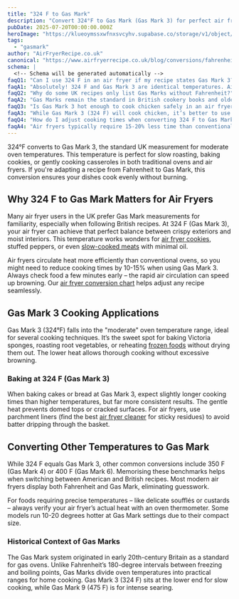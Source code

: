 ```yaml
---
title: "324 F to Gas Mark"
description: "Convert 324°F to Gas Mark (Gas Mark 3) for perfect air fryer and oven cooking. Includes UK conversion charts and temperature tips."
pubDate: 2025-07-20T00:00:00.000Z
heroImage: "https://klueoymssxwfnxsvcyhv.supabase.co/storage/v1/object/public/Shmucket/324-f-to-gas-mark.png"
tags:
  - "gasmark"
author: "AirFryerRecipe.co.uk"
canonical: "https://www.airfryerrecipe.co.uk/blog/conversions/fahrenheit-to-gas-mark/324-f-to-gas-mark"
schema: |
  <!-- Schema will be generated automatically -->
faqQ1: "Can I use 324 F in an air fryer if my recipe states Gas Mark 3?"
faqA1: "Absolutely! 324 F and Gas Mark 3 are identical temperatures. Air fryers may cook faster due to concentrated heat circulation, so reduce cooking time by 10% and check food early."
faqQ2: "Why do some UK recipes only list Gas Marks without Fahrenheit?"
faqA2: "Gas Marks remain the standard in British cookery books and older recipes. Modern appliances often show both, but you can reference conversion charts (like ours at airfryerrecipe.co.uk) for accurate Fahrenheit equivalents."
faqQ3: "Is Gas Mark 3 hot enough to cook chicken safely in an air fryer?"
faqA3: "While Gas Mark 3 (324 F) will cook chicken, it’s better to use Gas Mark 6 (400 F) for poultry to ensure crispy skin and safe internal temperatures. Always verify with a meat thermometer."
faqQ4: "How do I adjust cooking times when converting 324 F to Gas Mark 3 in an air fryer?"
faqA4: "Air fryers typically require 15-20% less time than conventional ovens at the same temperature. Start checking food at 75% of the original recipe’s suggested duration, especially for baked goods."
---
```

<p>324°F converts to Gas Mark 3, the standard UK measurement for moderate oven temperatures. This temperature is perfect for slow roasting, baking cookies, or gently cooking casseroles in both traditional ovens and air fryers. If you're adapting a recipe from Fahrenheit to Gas Mark, this conversion ensures your dishes cook evenly without burning.</p>

<h2>Why 324 F to Gas Mark Matters for Air Fryers</h2>
<p>Many air fryer users in the UK prefer Gas Mark measurements for familiarity, especially when following British recipes. At 324 F (Gas Mark 3), your air fryer can achieve that perfect balance between crispy exteriors and moist interiors. This temperature works wonders for <a href=https://www.airfryerrecipe.co.uk/recipe-category/cookies>air fryer cookies</a>, stuffed peppers, or even <a href=https://www.airfryerrecipe.co.uk/recipes>slow-cooked meats</a> with minimal oil.</p>
<p>Air fryers circulate heat more efficiently than conventional ovens, so you might need to reduce cooking times by 10-15% when using Gas Mark 3. Always check food a few minutes early – the rapid air circulation can speed up browning. Our <a href=https://www.airfryerrecipe.co.uk/air-fryer-conversion-chart>air fryer conversion chart</a> helps adjust any recipe seamlessly.</p>

<h2>Gas Mark 3 Cooking Applications</h2>
<p>Gas Mark 3 (324°F) falls into the "moderate" oven temperature range, ideal for several cooking techniques. It’s the sweet spot for baking Victoria sponges, roasting root vegetables, or reheating <a href=https://www.airfryerrecipe.co.uk/recipe-category/frozen-foods>frozen foods</a> without drying them out. The lower heat allows thorough cooking without excessive browning.</p>

<h3>Baking at 324 F (Gas Mark 3)</h3>
<p>When baking cakes or bread at Gas Mark 3, expect slightly longer cooking times than higher temperatures, but far more consistent results. The gentle heat prevents domed tops or cracked surfaces. For air fryers, use parchment liners (find the best <a href=https://www.airfryerrecipe.co.uk/air-fryer-cleaner>air fryer cleaner</a> for sticky residues) to avoid batter dripping through the basket.</p>

<h2>Converting Other Temperatures to Gas Mark</h2>
<p>While 324 F equals Gas Mark 3, other common conversions include 350 F (Gas Mark 4) or 400 F (Gas Mark 6). Memorising these benchmarks helps when switching between American and British recipes. Most modern air fryers display both Fahrenheit and Gas Mark, eliminating guesswork.</p>
<p>For foods requiring precise temperatures – like delicate soufflés or custards – always verify your air fryer’s actual heat with an oven thermometer. Some models run 10-20 degrees hotter at Gas Mark settings due to their compact size.</p>

<h3>Historical Context of Gas Marks</h3>
<p>The Gas Mark system originated in early 20th-century Britain as a standard for gas ovens. Unlike Fahrenheit’s 180-degree intervals between freezing and boiling points, Gas Marks divide oven temperatures into practical ranges for home cooking. Gas Mark 3 (324 F) sits at the lower end for slow cooking, while Gas Mark 9 (475 F) is for intense searing.</p>
